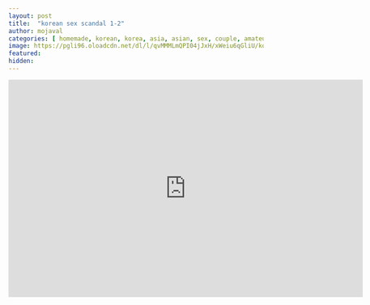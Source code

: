 ```yaml
---
layout: post
title:  "korean sex scandal 1-2"
author: mojaval
categories: [ homemade, korean, korea, asia, asian, sex, couple, amateur, scandal, motel, adult, self, camera, real ]
image: https://pgli96.oloadcdn.net/dl/l/qvMMMLmQPI04jJxH/xWeiu6qGliU/korean-sex-scandal-1-2___21936bc53c1b802ec8a2ba86aad2dbdadce1fe36.mp4_splash.jpg?mime=true
featured: 
hidden: 
---
```


<iframe src="https://openload.co/embed/N__Gyr-S2iE/korean-sex-scandal-1-2___21936bc53c1b802ec8a2ba86aad2dbdadce1fe36.mp4" scrolling="no" frameborder="0" width="700" height="430" allowfullscreen="true" webkitallowfullscreen="true" mozallowfullscreen="true"></iframe>